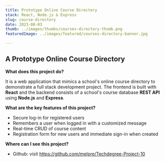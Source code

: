 ```yaml
---
title: Prototype Online Course Directory
stack: React, Node.js & Express
slug: course-directory
date: 2023-08-03
thumb: ../images/thumbs/courses-directory-thumb.png
featuredImage: ../images/featured/courses-directory-banner.jpg

---
```


## A Prototype Online Course Directory

**What does this project do?**

It is a web application that mimics a school's online course directory to demonstrate a full stack development project. The frontend is built with **React** and the backend consists of a school's course database **REST API** using **Node.js** and **Express**.

**What are the key features of this project?**

- Secure log-in for registered users
- Remembers a user when logged in with a customized message
- Real-time CRUD of course content
- Registration form for new users and immediate sign-in when created

**Where can I see this project?**
- Github: visit https://github.com/melpre/Techdegree-Project-10


